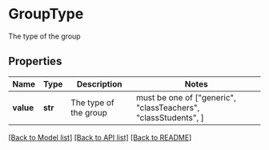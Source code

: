 # GroupType

The type of the group

## Properties
Name | Type | Description | Notes
------------ | ------------- | ------------- | -------------
**value** | **str** | The type of the group |  must be one of ["generic", "classTeachers", "classStudents", ]

[[Back to Model list]](../README.md#documentation-for-models) [[Back to API list]](../README.md#documentation-for-api-endpoints) [[Back to README]](../README.md)


